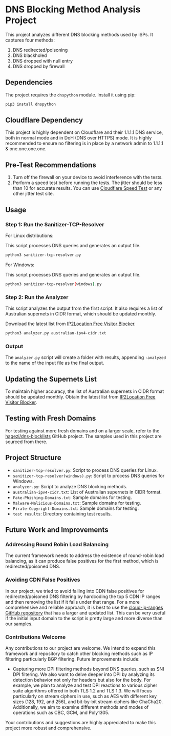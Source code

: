 
# DNS Blocking Method Analysis Project

This project analyzes different DNS blocking methods used by ISPs. It captures four methods:
1. DNS redirected/poisoning
2. DNS blackholed
3. DNS dropped with null entry
4. DNS dropped by firewall

## Dependencies

The project requires the `dnspython` module. Install it using pip:

```sh
pip3 install dnspython
```

## Cloudflare Dependency

This project is highly dependent on Cloudflare and their 1.1.1.1 DNS service, both in normal mode and in DoH (DNS over HTTPS) mode. It is highly recommended to ensure no filtering is in place by a network admin to 1.1.1.1 & one.one.one.one.

## Pre-Test Recommendations

1. Turn off the firewall on your device to avoid interference with the tests.
2. Perform a speed test before running the tests. The jitter should be less than 10 for accurate results. You can use [Cloudflare Speed Test](https://speed.cloudflare.com/) or any other jitter test site.

## Usage

### Step 1: Run the Sanitizer-TCP-Resolver

For Linux distributions:

This script processes DNS queries and generates an output file.

```sh
python3 sanitizer-tcp-resolver.py
```

For Windows:

This script processes DNS queries and generates an output file.

```sh
python3 sanitizer-tcp-resolver(windows).py
```

### Step 2: Run the Analyzer

This script analyzes the output from the first script. It also requires a list of Australian supernets in CIDR format, which should be updated monthly.

Download the latest list from [IP2Location Free Visitor Blocker](https://www.ip2location.com/free/visitor-blocker).

```sh
python3 analyzer.py australian-ipv4-cidr.txt
```

### Output

The `analyzer.py` script will create a folder with results, appending `-analyzed` to the name of the input file as the final output.

## Updating the Supernets List

To maintain higher accuracy, the list of Australian supernets in CIDR format should be updated monthly. Obtain the latest list from [IP2Location Free Visitor Blocker](https://www.ip2location.com/free/visitor-blocker).

## Testing with Fresh Domains

For testing against more fresh domains and on a larger scale, refer to the [hagezi/dns-blocklists](https://github.com/hagezi/dns-blocklists?tab=readme-ov-file#tlds) GitHub project. The samples used in this project are sourced from there.

## Project Structure

- `sanitizer-tcp-resolver.py`: Script to process DNS queries for Linux.
- `sanitizer-tcp-resolver(windows).py`: Script to process DNS queries for Windows.
- `analyzer.py`: Script to analyze DNS blocking methods.
- `australian-ipv4-cidr.txt`: List of Australian supernets in CIDR format.
- `Fake-Phishing-Domains.txt`: Sample domains for testing.
- `Malware-Malicious-Domains.txt`: Sample domains for testing.
- `Pirate-Copyright-Domains.txt`: Sample domains for testing.
- `test results`: Directory containing test results.

## Future Work and Improvements

### Addressing Round Robin Load Balancing

The current framework needs to address the existence of round-robin load balancing, as it can produce false positives for the first method, which is redirected/poisoned DNS.

### Avoiding CDN False Positives

In our project, we tried to avoid falling into CDN false positives for redirected/poisoned DNS filtering by hardcoding the top 5 CDN IP ranges and then removing the list if it falls under that range. For a more comprehensive and reliable approach, it is best to use the [cloud-ip-ranges GitHub repository](https://github.com/femueller/cloud-ip-ranges) that has a larger and updated list. This can be very useful if the initial input domain to the script is pretty large and more diverse than our samples.

### Contributions Welcome

Any contributions to our project are welcome. We intend to expand this framework and repository to catch other blocking methods such as IP filtering particularly BGP filtering. Future improvements include:
- Capturing more DPI filtering methods beyond DNS queries, such as SNI DPI filtering. We also want to delve deeper into DPI by analyzing its detection behavior not only for headers but also for the body. For example, we plan to analyze and test DPI reactions to various cipher suite algorithms offered in both TLS 1.2 and TLS 1.3. We will focus particularly on stream ciphers in use, such as AES with different key sizes (128, 192, and 256), and bit-by-bit stream ciphers like ChaCha20. Additionally, we aim to examine different methods and modes of operations such as CBC, GCM, and Poly1305.

Your contributions and suggestions are highly appreciated to make this project more robust and comprehensive.
